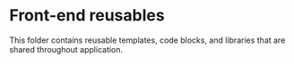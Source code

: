 # Front-end reusables #

This folder contains reusable templates, code blocks, and libraries that are shared throughout application.